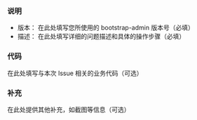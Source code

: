 ### 说明

- 版本： 在此处填写您所使用的 bootstrap-admin 版本号（必填）
- 描述： 在此处填写详细的问题描述和具体的操作步骤（必填）

### 代码

在此处填写与本次 Issue 相关的业务代码（可选）

### 补充

在此处提供其他补充，如截图等信息（可选）
